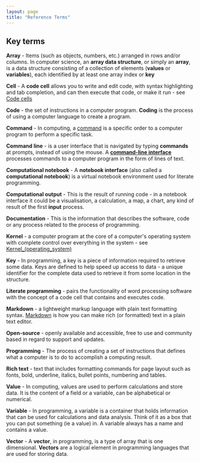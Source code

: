```yaml
---
layout: page
title: "Reference Terms"
---
```


## Key terms

**Array** - Items (such as objects, numbers, etc.) arranged in rows and/or columns. In computer science, an **array data structure**, or simply an **array**, is a data structure consisting of a collection of elements (**values** or **variables**), each identified by at least one array index or **key**

**Cell** - A **code cell** allows you to write and edit code, with syntax highlighting and tab completion, and can then execute that code, or make it run - see [Code cells](https://jupyter-notebook.readthedocs.io/en/stable/notebook.html#:~:text=collection%20of%20examples.-,Code%20cells,(IPython)%20runs%20Python%20code.)

**Code** - the set of instructions in a computer program. **Coding** is the process of using a computer language to create a program.

**Command** - In computing, a [command](https://en.wikipedia.org/wiki/Command_(computing)#:~:text=In%20computing%2C%20a%20command%20is,an%20option%20in%20a%20menu.) is a specific order to a computer program to perform a specific task.

**Command line** -  is a user interface that is navigated by typing **commands** at prompts, instead of using the mouse. A [**command-line interface**](https://en.wikipedia.org/wiki/Command-line_interface#Command-line_interpreter) processes commands to a computer program in the form of lines of text.

**Computational notebook** - A **notebook interface** (also called a **computational notebook**) is a virtual notebook environment used for literate programming.

**Computational output** - This is the result of running code - in a notebook interface it could be a visualisation, a calculation, a map, a chart, any kind of result of the first **input** process.

**Documentation** - This is the information that describes the software, code or any process related to the process of programming.

**Kernel** -  a computer program at the core of a computer's operating system with complete control over everything in the system - see [Kernel_(operating_system)](https://en.wikipedia.org/wiki/Kernel_(operating_system))

**Key** - In programming, a key is a piece of information required to retrieve some data. Keys are defined to help speed up access to data - a unique identifier for the complete data used to retrieve it from some location in the structure.

**Literate programming** - pairs the functionality of word processing software with the concept of a code cell that contains and executes code.

**Markdown** - a lightweight markup language with plain text formatting syntax. [Markdown](https://en.wikipedia.org/wiki/Markdown) is how you can make rich (or formatted) text in a plain text editor.

**Open-source** - openly available and accessible, free to use and community based in regard to support and updates.

**Programming** - The process of creating a set of instructions that defines what a computer is to do to accomplish a computing result.

**Rich text** - text that includes formatting commands for page layout such as fonts, bold, underline, italics, bullet points, numbering and tables.

**Value** - In computing, values are used to perform calculations and store data. It is the content of a field or a variable, can be alphabetical or numerical.

**Variable** - In programming, a variable is a container that holds information that can be used for calculations and data analysis. Think of it as a box that you can put something (ie a value) in. A variable always has a name and contains a value.

**Vector** - A **vector**, in programming, is a type of array that is one dimensional. **Vectors** are a logical element in programming languages that are used for storing data.

